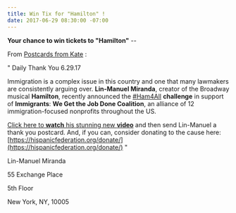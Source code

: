 ```yaml
---
title: Win Tix for "Hamilton" !
date: 2017-06-29 08:30:00 -07:00
---
```


**Your chance to win tickets to "Hamilton"** --



From [Postcards from Kate](https://www.postcardsfromkate.org/) :

"  Daily Thank You 6.29.17

Immigration is a complex issue in this country and one that many lawmakers are consistently arguing over. **Lin-Manuel Miranda**, creator of the Broadway musical **Hamilton**, recently announced the [#Ham4All](https://www.facebook.com/hashtag/ham4all?source=feed_text&story_id=583773388678340) **challenge** in support of **Immigrants**: **We Get the Job Done Coalition**, an alliance of 12 immigration-focused nonprofits throughout the US.

[Click here to **watch** his stunning new **video**](https://www.youtube.com/watch?v=6_35a7sn6ds) and then send Lin-Manuel a thank you postcard. And, if you can, consider donating to the cause here: [https://hispanicfederation.org/donate/](https://hispanicfederation.org/donate/) "

Lin-Manuel Miranda

55 Exchange Place

5th Floor

New York, NY, 10005